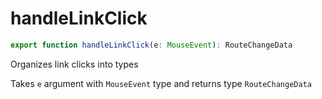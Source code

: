 # handleLinkClick

```js
export function handleLinkClick(e: MouseEvent): RouteChangeData
```

Organizes link clicks into types

Takes `e` argument with `MouseEvent` type and returns type `RouteChangeData` 
